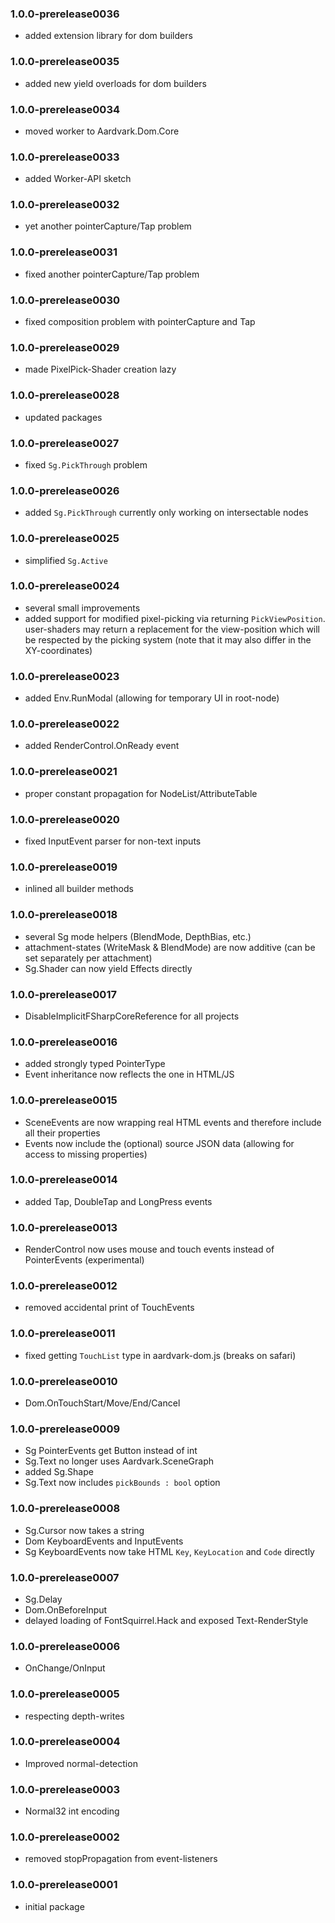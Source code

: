### 1.0.0-prerelease0036
* added extension library for dom builders

### 1.0.0-prerelease0035
* added new yield overloads for dom builders

### 1.0.0-prerelease0034
* moved worker to Aardvark.Dom.Core

### 1.0.0-prerelease0033
* added Worker-API sketch

### 1.0.0-prerelease0032
* yet another pointerCapture/Tap problem

### 1.0.0-prerelease0031
* fixed another pointerCapture/Tap problem

### 1.0.0-prerelease0030
* fixed composition problem with pointerCapture and Tap

### 1.0.0-prerelease0029
* made PixelPick-Shader creation lazy

### 1.0.0-prerelease0028
* updated packages

### 1.0.0-prerelease0027
* fixed `Sg.PickThrough` problem

### 1.0.0-prerelease0026
* added `Sg.PickThrough` currently only working on intersectable nodes

### 1.0.0-prerelease0025
* simplified `Sg.Active`

### 1.0.0-prerelease0024
* several small improvements
* added support for modified pixel-picking via returning `PickViewPosition`. user-shaders may return a replacement for the view-position which will be respected by the picking system (note that it may also differ in the XY-coordinates)

### 1.0.0-prerelease0023
* added Env.RunModal (allowing for temporary UI in root-node)

### 1.0.0-prerelease0022
* added RenderControl.OnReady event

### 1.0.0-prerelease0021
* proper constant propagation for NodeList/AttributeTable

### 1.0.0-prerelease0020
* fixed InputEvent parser for non-text inputs

### 1.0.0-prerelease0019
* inlined all builder methods

### 1.0.0-prerelease0018
* several Sg mode helpers (BlendMode, DepthBias, etc.)
* attachment-states (WriteMask & BlendMode) are now additive (can be set separately per attachment)
* Sg.Shader can now yield Effects directly

### 1.0.0-prerelease0017
* DisableImplicitFSharpCoreReference for all projects

### 1.0.0-prerelease0016
* added strongly typed PointerType
* Event inheritance now reflects the one in HTML/JS

### 1.0.0-prerelease0015
* SceneEvents are now wrapping real HTML events and therefore include all their properties
* Events now include the (optional) source JSON data (allowing for access to missing properties)

### 1.0.0-prerelease0014
* added Tap, DoubleTap and LongPress events

### 1.0.0-prerelease0013
* RenderControl now uses mouse and touch events instead of PointerEvents (experimental)

### 1.0.0-prerelease0012
* removed accidental print of TouchEvents

### 1.0.0-prerelease0011
* fixed getting `TouchList` type in aardvark-dom.js (breaks on safari)

### 1.0.0-prerelease0010
* Dom.OnTouchStart/Move/End/Cancel

### 1.0.0-prerelease0009
* Sg PointerEvents get Button instead of int
* Sg.Text no longer uses Aardvark.SceneGraph
* added Sg.Shape
* Sg.Text now includes `pickBounds : bool` option

### 1.0.0-prerelease0008
* Sg.Cursor now takes a string
* Dom KeyboardEvents and InputEvents
* Sg KeyboardEvents now take HTML `Key`, `KeyLocation` and `Code` directly

### 1.0.0-prerelease0007
* Sg.Delay
* Dom.OnBeforeInput
* delayed loading of FontSquirrel.Hack and exposed Text-RenderStyle

### 1.0.0-prerelease0006
* OnChange/OnInput

### 1.0.0-prerelease0005
* respecting depth-writes

### 1.0.0-prerelease0004
* Improved normal-detection

### 1.0.0-prerelease0003
* Normal32 int encoding

### 1.0.0-prerelease0002
* removed stopPropagation from event-listeners

### 1.0.0-prerelease0001
* initial package 